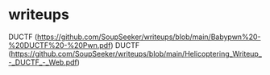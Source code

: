 # writeups
DUCTF (https://github.com/SoupSeeker/writeups/blob/main/Babypwn%20-%20DUCTF%20-%20Pwn.pdf)
DUCTF (https://github.com/SoupSeeker/writeups/blob/main/Helicoptering_Writeup_-_DUCTF_-_Web.pdf)
